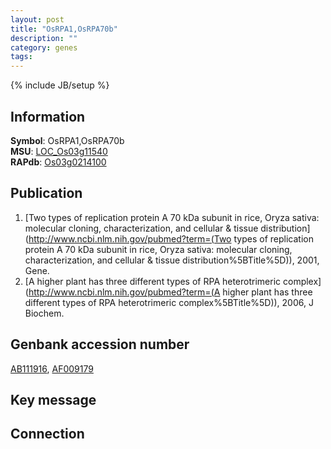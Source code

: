 ```yaml
---
layout: post
title: "OsRPA1,OsRPA70b"
description: ""
category: genes
tags: 
---
```

{% include JB/setup %}

## Information
__Symbol__: OsRPA1,OsRPA70b  
__MSU__: [LOC_Os03g11540](http://rice.plantbiology.msu.edu/cgi-bin/ORF_infopage.cgi?orf=LOC_Os03g11540)  
__RAPdb__: [Os03g0214100](http://rapdb.dna.affrc.go.jp/viewer/gbrowse_details/irgsp1?name=Os03g0214100)  

## Publication
1. [Two types of replication protein A 70 kDa subunit in rice, Oryza sativa: molecular cloning, characterization, and cellular & tissue distribution](http://www.ncbi.nlm.nih.gov/pubmed?term=(Two types of replication protein A 70 kDa subunit in rice, Oryza sativa: molecular cloning, characterization, and cellular & tissue distribution%5BTitle%5D)), 2001, Gene.
2. [A higher plant has three different types of RPA heterotrimeric complex](http://www.ncbi.nlm.nih.gov/pubmed?term=(A higher plant has three different types of RPA heterotrimeric complex%5BTitle%5D)), 2006, J Biochem.

## Genbank accession number
[AB111916](http://www.ncbi.nlm.nih.gov/nuccore/AB111916), [AF009179](http://www.ncbi.nlm.nih.gov/nuccore/AF009179)

## Key message

## Connection


